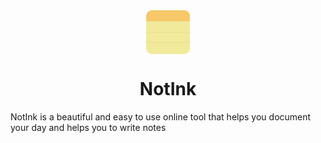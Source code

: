 <div align="center">
<img src="static/images/NotInkLogo.png" alt="NotInk Logo" style="height: 70px; display: block; margin: 0 auto"/>
<h1>NotInk</h1>
</div>

NotInk is a beautiful and easy to use online tool that helps you document your day and helps you to write notes
